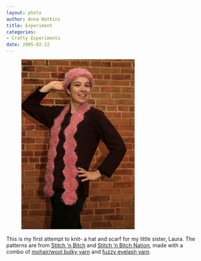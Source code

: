 ```yaml
--- 
layout: photo
author: Anna Watkins
title: Experiment
categories: 
- Crafty Experiments
date: 2005-02-22
---
```


<figure><img class="photo" src="/photos/Pink-hat.jpg"></figure>

This is my first attempt to knit- a hat and scarf for my little sister, Laura.
The patterns are from [Stitch ‘n Bitch][1] and [Stitch ‘n Bitch Nation][2],
made with a combo of [mohair/wool bulky yarn][3] and [ fuzzy eyelash yarn][4].

   [1]: http://www.bust.com/knithappens/snb.shtml

   [2]: http://www.bust.com/knithappens/snb_nation.shtml

   [3]: http://brownsheep.com/lp.html

   [4]: http://cascadeyarns.com/dive'-Cipria.asp

